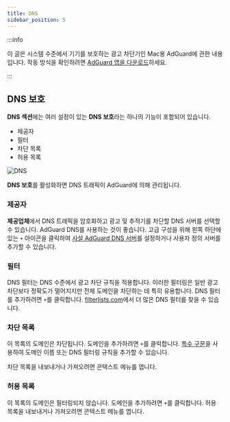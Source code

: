 ```yaml
---
title: DNS
sidebar_position: 5
---
```


:::info

이 글은 시스템 수준에서 기기를 보호하는 광고 차단기인 Mac용 AdGuard에 관한 내용입니다. 작동 방식을 확인하려면 [AdGuard 앱을 다운로드](https://agrd.io/download-kb-adblock)하세요.

:::

## DNS 보호

**DNS 섹션**에는 여러 설정이 있는 **DNS 보호**라는 하나의 기능이 포함되어 있습니다.

- 제공자
- 필터
- 차단 목록
- 허용 목록

![DNS](https://cdn.adtidy.org/content/kb/ad_blocker/mac/dns.png)

**DNS 보호**를 활성화하면 DNS 트래픽이 AdGuard에 의해 관리됩니다.

### 제공자

**제공업체**에서 DNS 트래픽을 암호화하고 광고 및 추적기를 차단할 DNS 서버를 선택할 수 있습니다. AdGuard DNS를 사용하는 것이 좋습니다. 고급 구성을 위해 왼쪽 하단에 있는 `+` 아이콘을 클릭하여 [사설 AdGuard DNS 서버](https://adguard-dns.io/welcome.html)를 설정하거나 사용자 정의 서버를 추가할 수 있습니다.

### 필터

DNS 필터는 DNS 수준에서 광고 차단 규칙을 적용합니다. 이러한 필터링은 일반 광고 차단보다 정확도가 떨어지지만 전체 도메인을 차단하는 데 특히 유용합니다. DNS 필터를 추가하려면 `+`를 클릭합니다. [filterlists.com](https://filterlists.com/)에서 더 많은 DNS 필터를 찾을 수 있습니다.

### 차단 목록

이 목록의 도메인은 차단됩니다. 도메인을 추가하려면 `+`를 클릭합니다. [특수 구문](https://adguard-dns.io/kb/general/dns-filtering-syntax/)을 사용하여 도메인 이름 또는 DNS 필터링 규칙을 추가할 수 있습니다.

차단 목록을 내보내거나 가져오려면 콘텍스트 메뉴를 엽니다.

### 허용 목록

이 목록의 도메인은 필터링되지 않습니다. 도메인을 추가하려면 `+`를 클릭합니다. 허용 목록을 내보내거나 가져오려면 콘텍스트 메뉴를 엽니다.
